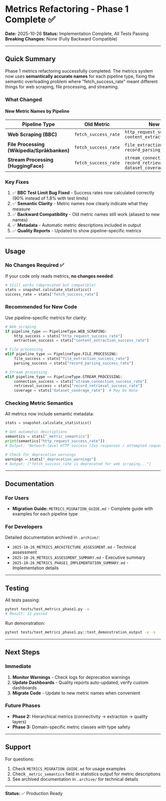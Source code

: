 # Metrics Refactoring - Phase 1 Complete ✅

**Date:** 2025-10-26
**Status:** Implementation Complete, All Tests Passing
**Breaking Changes:** None (Fully Backward Compatible)

---

## Quick Summary

Phase 1 metrics refactoring successfully completed. The metrics system now uses **semantically accurate names** for each pipeline type, fixing the semantic overloading problem where "fetch_success_rate" meant different things for web scraping, file processing, and streaming.

### What Changed

#### New Metric Names by Pipeline

| Pipeline Type | Old Metric | New Metrics |
|--------------|------------|-------------|
| **Web Scraping (BBC)** | `fetch_success_rate` | `http_request_success_rate`<br>`content_extraction_success_rate` |
| **File Processing (Wikipedia/Språkbanken)** | `fetch_success_rate` | `file_extraction_success_rate`<br>`record_parsing_success_rate` |
| **Stream Processing (HuggingFace)** | `fetch_success_rate` | `stream_connection_success_rate`<br>`record_retrieval_success_rate`<br>`dataset_coverage_rate` |

### Key Fixes

1. ✅ **BBC Test Limit Bug Fixed** - Success rates now calculated correctly (90% instead of 1.8% with test limits)
2. ✅ **Semantic Clarity** - Metric names now clearly indicate what they measure
3. ✅ **Backward Compatibility** - Old metric names still work (aliased to new names)
4. ✅ **Metadata** - Automatic metric descriptions included in output
5. ✅ **Quality Reports** - Updated to show pipeline-specific metrics

---

## Usage

### No Changes Required ✅

If your code only reads metrics, **no changes needed**:

```python
# Still works (deprecated but compatible)
stats = snapshot.calculate_statistics()
success_rate = stats["fetch_success_rate"]
```

### Recommended for New Code

Use pipeline-specific metrics for clarity:

```python
# Web scraping
if pipeline_type == PipelineType.WEB_SCRAPING:
    http_success = stats["http_request_success_rate"]
    extraction_success = stats["content_extraction_success_rate"]

# File processing
elif pipeline_type == PipelineType.FILE_PROCESSING:
    file_success = stats["file_extraction_success_rate"]
    parsing_success = stats["record_parsing_success_rate"]

# Stream processing
elif pipeline_type == PipelineType.STREAM_PROCESSING:
    connection_success = stats["stream_connection_success_rate"]
    retrieval_success = stats["record_retrieval_success_rate"]
    coverage = stats["dataset_coverage_rate"]  # May be None
```

### Checking Metric Semantics

All metrics now include semantic metadata:

```python
stats = snapshot.calculate_statistics()

# Get automatic descriptions
semantics = stats["_metric_semantics"]
print(semantics["http_request_success_rate"])
# Output: "Network-level HTTP success (2xx responses / attempted requests)"

# Check for deprecation warnings
warnings = stats["_deprecation_warnings"]
# Output: ["fetch_success_rate is deprecated for web scraping..."]
```

---

## Documentation

### For Users

- **Migration Guide:** `METRICS_MIGRATION_GUIDE.md` - Complete guide with examples for each pipeline type

### For Developers

Detailed documentation archived in `.archive/`:

- `2025-10-26_METRICS_ARCHITECTURE_ASSESSMENT.md` - Technical assessment
- `2025-10-26_METRICS_ASSESSMENT_SUMMARY.md` - Executive summary
- `2025-10-26_METRICS_PHASE1_IMPLEMENTATION_SUMMARY.md` - Implementation details

---

## Testing

All tests passing:

```bash
pytest tests/test_metrics_phase1.py -v
# Result: 11 passed
```

Run demonstration:

```bash
pytest tests/test_metrics_phase1.py::test_demonstration_output -v -s
```

---

## Next Steps

### Immediate

1. **Monitor Warnings** - Check logs for deprecation warnings
2. **Update Dashboards** - Quality reports auto-updated; verify custom dashboards
3. **Migrate Code** - Update to new metric names when convenient

### Future Phases

- **Phase 2:** Hierarchical metrics (connectivity → extraction → quality layers)
- **Phase 3:** Domain-specific metric classes with type safety

---

## Support

For questions:
1. Check `METRICS_MIGRATION_GUIDE.md` for usage examples
2. Check `_metric_semantics` field in statistics output for metric descriptions
3. See archived documentation in `.archive/` for technical details

---

**Status:** ✅ Production Ready
